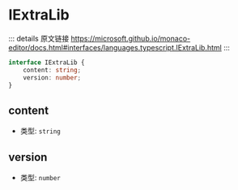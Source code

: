 # IExtraLib
        
::: details 原文链接
https://microsoft.github.io/monaco-editor/docs.html#interfaces/languages.typescript.IExtraLib.html
:::

```ts
interface IExtraLib {
    content: string;
    version: number;
}
```
## content
- 类型: `string`
## version
- 类型: `number`